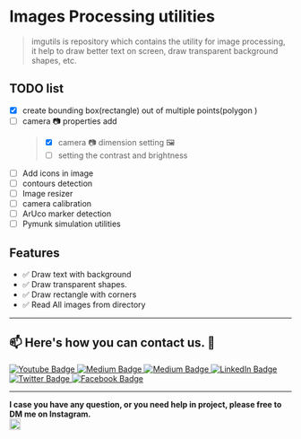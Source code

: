 # Images Processing utilities

> imgutils is repository which contains the utility for image processing, it help to draw better text on screen, draw transparent background shapes, etc.

## TODO list

- [x] create bounding box(rectangle) out of multiple points(polygon )
- [ ] camera 📷 properties add
  > - [x] camera 📷 dimension setting 🖼️
  > - [ ] setting the contrast and brightness
- [ ] Add icons in image
- [ ] contours detection
- [ ] Image resizer
- [ ] camera calibration
- [ ] ArUco marker detection 
- [ ] Pymunk simulation utilities

## Features

- ✅ Draw text with background
- ✅ Draw transparent shapes.
- ✅ Draw rectangle with corners
- ✅ Read All images from directory
  
---
## 📫 Here's how you can contact us. :wave:

   <div id="badges">

 <!-- Youtube Badge -->
  <a href="https://www.youtube.com/c/aiphile">
    <img src="https://img.shields.io/badge/YouTube-red?style=for-the-badge&logo=youtube&logoColor=white" alt="Youtube Badge"/>
  </a>

<!-- Instagram Badge  -->
  <a href="https://www.instagram.com/aiphile17">
    <img src="https://img.shields.io/badge/Instagram-purple?style=for-the-badge&logo=Instagram&logoColor=white" alt="Medium Badge"/>

<!-- Medium Badge  -->
  <a href="https://medium.com/@aiphile">
    <img src="https://img.shields.io/badge/Medium-black?style=for-the-badge&logo=Medium&logoColor=white" alt="Medium Badge"/>
  </a>

<!-- LinkedIn Badge -->
  <a href="https://www.linkedin.com/company/aiphile">
    <img src="https://img.shields.io/badge/LinkedIn-blue?style=for-the-badge&logo=linkedin&logoColor=white" alt="LinkedIn Badge"/>
  </a>

  <!-- Twitter Badge  -->
  <a href="https://twitter.com/ai_phile">
    <img src="https://img.shields.io/badge/Twitter-blue?style=for-the-badge&logo=twitter&logoColor=white" alt="Twitter Badge"/>
  </a>

  <!-- Face book badge  -->
  <a href="https://web.facebook.com/AIPhile17">
    <img src="https://img.shields.io/badge/Facebook-blue?style=for-the-badge&logo=Facebook&logoColor=white" alt="Facebook Badge"/>
  </a>

</div>

---
**I case you have any question, or you need help in project, please free to  DM me on Instagram.**  
 <a href="https://www.instagram.com/aiphile17">
    <img src="https://img.shields.io/badge/Instagram-purple?style=for-the-badge&logo=Instagram&logoColor=white" height=20  alt="Insta Badge"/>